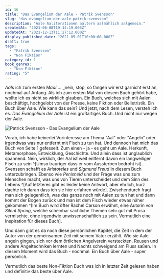 ```yaml
---
id: 16
title: "Das Evangelium der Aale - Patrik Svensson"
slug: "das-evangelium-der-aale-patrik-svensson"
description: "Aale Aaliterationen aaltern aalmählich aalgemein."
createdAt: "2021-06-08T19:14:19.005Z"
updatedAt: "2021-12-13T11:27:12.000Z"
display_published_date: "2021-05-01T10:00:00.000Z"
draft: true
tags:
  - "Patrik Svensson"
  - "Non Fiktion"
category_id: 1
book_genres:
  - "Non-Fiktion"
rating: "5"
---
```


*Aal*s ich zum ersten M*aal* ... _nein, stop, so fangen wir erst garnicht erst an, nochmal auf Anfang. Als ich zum ersten Mal von diesem Buch gehört habe, wollte ich es nicht so wirklich glauben. Ein Buch, welches sich mit Aalen beschäftigt, hochgelobt von der Presse, keine Fiktion oder Belletristik. Ein Buch über Aale. Wie kann das sein? Und jetzt, nach dem Lesen, versteh ich es. *Das Evangelium der Aale* ist ein großartiges Buch. Und nicht nur wegen der Aale. 

![Patrick Svensson - Das Evangelium der Aale](https://res.cloudinary.com/dlsll9dkn/image/upload/v1623176600/photo_2021_05_01_11_59_21_9a6814fd20.jpg)


Vorab, ich habe keinerlei Vorinteresse am Thema "Aal" oder "Angeln" oder irgendwas was nur entfernt mit Fisch zu tun hat. Und dennoch hat mich das Buch von Seite 1 gefesselt.
Zum einen - ja - es geht um Aale. Herkunft, Metamorphose, Entwicklung, Geschichte. Und allein dass ist unglaublich spannend. Nein, wirklich, der Aal ist weit entfernt davon ein langweiliger Fisch zu sein ^[Umso trauriger dass er vom Aussterben bedroht ist]. Svensson schafft es _Aristoteles_ und _Sigmund Freud_ in diesem Buch unterzubringen. Ebenso wie _Penisneid_ und der Frage was uns zum Menschen macht, was uns von Tieren unterscheidet und dem Sinn des Lebens ^[Auf letzteres gibt es leider keine Antwort, aber ehrlich, kurz dachte ich daran dass ich sie hier erfahren würde].
Zwischendurch fragt man sich gelegentlich, was das ganze noch mit Aalen zu tun hat und dann kommt der Bogen zurück und man ist dem Fisch wieder etwas näher gekommen ^[Im Buch wird öfter Rachel Carson erwähnt, eine Autorin von _Silent Spring_, welche scheinbar sachliche Themen sehr gut mit Prosa vermischte, ohne irgendwie unwissenschaftlich zu sein. Vermutlich eine Inspiration für dieses Buch]. 

Und dann gibt es da noch diese persönlichen Kapitel, die Zeit in dem der Autor von der gemeinsamen Zeit mit seinem Vater erzählt. Wie sie Aale angeln gingen, sich vor dem örtlichen Angelverein versteckten, Reusen und andere Angeltechniken lernten und Nachts schweigend am Fluss saßen. In diesem Moment wird das Buch - nochmal: Ein Buch über Aale - super persönlich. 

Vermutlich das beste Non-Fiktion Buch was ich in letzter Zeit gelesen haben und definitiv das beste über Aale.

